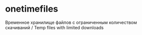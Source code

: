# onetimefiles
 Временное хранилище файлов с ограниченным количеством скачиваний / Temp files with limited downloads
